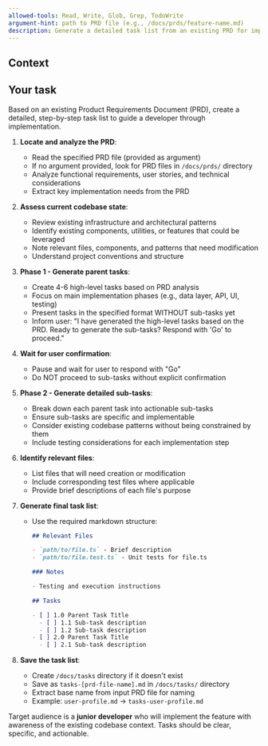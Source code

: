 ```yaml
---
allowed-tools: Read, Write, Glob, Grep, TodoWrite
argument-hint: path to PRD file (e.g., /docs/prds/feature-name.md)
description: Generate a detailed task list from an existing PRD for implementation
---
```


## Context

<!-- Check current directory and available PRD files -->

## Your task

Based on an existing Product Requirements Document (PRD), create a detailed, step-by-step task list to guide a developer through implementation.

1. **Locate and analyze the PRD**:

   - Read the specified PRD file (provided as argument)
   - If no argument provided, look for PRD files in `/docs/prds/` directory
   - Analyze functional requirements, user stories, and technical considerations
   - Extract key implementation needs from the PRD

2. **Assess current codebase state**:

   - Review existing infrastructure and architectural patterns
   - Identify existing components, utilities, or features that could be leveraged
   - Note relevant files, components, and patterns that need modification
   - Understand project conventions and structure

3. **Phase 1 - Generate parent tasks**:

   - Create 4-6 high-level tasks based on PRD analysis
   - Focus on main implementation phases (e.g., data layer, API, UI, testing)
   - Present tasks in the specified format WITHOUT sub-tasks yet
   - Inform user: "I have generated the high-level tasks based on the PRD. Ready to generate the sub-tasks? Respond with 'Go' to proceed."

4. **Wait for user confirmation**:

   - Pause and wait for user to respond with "Go"
   - Do NOT proceed to sub-tasks without explicit confirmation

5. **Phase 2 - Generate detailed sub-tasks**:

   - Break down each parent task into actionable sub-tasks
   - Ensure sub-tasks are specific and implementable
   - Consider existing codebase patterns without being constrained by them
   - Include testing considerations for each implementation step

6. **Identify relevant files**:

   - List files that will need creation or modification
   - Include corresponding test files where applicable
   - Provide brief descriptions of each file's purpose

7. **Generate final task list**:

   - Use the required markdown structure:

     ```markdown
     ## Relevant Files

     - `path/to/file.ts` - Brief description
     - `path/to/file.test.ts` - Unit tests for file.ts

     ### Notes

     - Testing and execution instructions

     ## Tasks

     - [ ] 1.0 Parent Task Title
       - [ ] 1.1 Sub-task description
       - [ ] 1.2 Sub-task description
     - [ ] 2.0 Parent Task Title
       - [ ] 2.1 Sub-task description
     ```

8. **Save the task list**:
   - Create `/docs/tasks` directory if it doesn't exist
   - Save as `tasks-[prd-file-name].md` in `/docs/tasks/` directory
   - Extract base name from input PRD file for naming
   - Example: `user-profile.md` → `tasks-user-profile.md`

Target audience is a **junior developer** who will implement the feature with awareness of the existing codebase context. Tasks should be clear, specific, and actionable.
